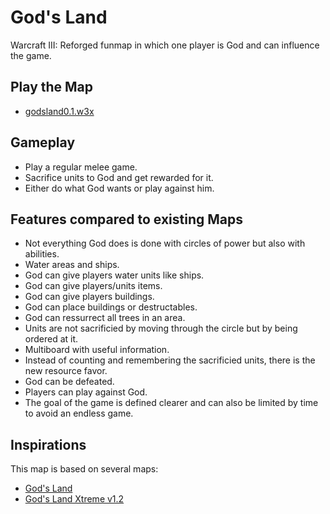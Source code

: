 # God's Land

Warcraft III: Reforged funmap in which one player is God and can influence the game.

## Play the Map

* [godsland0.1.w3x](./godsland0.1.w3x)

## Gameplay

* Play a regular melee game.
* Sacrifice units to God and get rewarded for it.
* Either do what God wants or play against him.

## Features compared to existing Maps

* Not everything God does is done with circles of power but also with abilities.
* Water areas and ships.
* God can give players water units like ships.
* God can give players/units items.
* God can give players buildings.
* God can place buildings or destructables.
* God can ressurrect all trees in an area.
* Units are not sacrificied by moving through the circle but by being ordered at it.
* Multiboard with useful information.
* Instead of counting and remembering the sacrificied units, there is the new resource favor.
* God can be defeated.
* Players can play against God.
* The goal of the game is defined clearer and can also be limited by time to avoid an endless game.

## Inspirations

This map is based on several maps:

* [God's Land](https://www.hiveworkshop.com/threads/gods-land.80613/)
* [God's Land Xtreme v1.2](https://www.hiveworkshop.com/threads/gods-land-xtreme-v1-2.77535/)